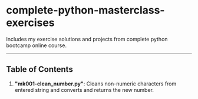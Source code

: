 # complete-python-masterclass-exercises

Includes my exercise solutions and projects from complete python bootcamp online course. 

---

## Table of Contents

1. **"mk001-clean_number.py"**: Cleans non-numeric characters from entered string and converts and returns the new number.
